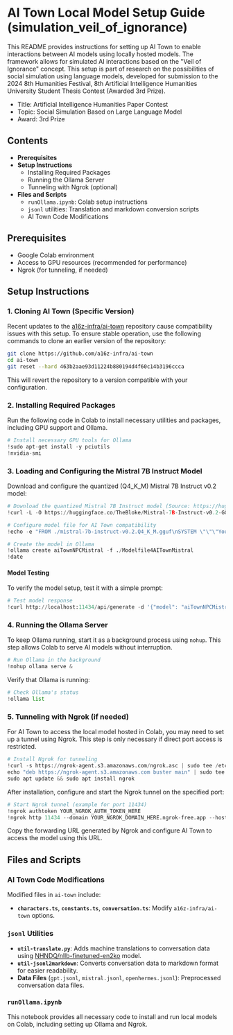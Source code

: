 # AI Town Local Model Setup Guide (simulation_veil_of_ignorance)

This README provides instructions for setting up AI Town to enable interactions between AI models using locally hosted models. The framework allows for simulated AI interactions based on the "Veil of Ignorance" concept. This setup is part of research on the possibilities of social simulation using language models, developed for submission to the 2024 8th Humanities Festival, 8th Artificial Intelligence Humanities University Student Thesis Contest (Awarded 3rd Prize).


- Title: Artificial Intelligence Humanities Paper Contest
- Topic: Social Simulation Based on Large Language Model
- Award: 3rd Prize


## Contents

- **Prerequisites**
- **Setup Instructions**
  - Installing Required Packages
  - Running the Ollama Server
  - Tunneling with Ngrok (optional)
- **Files and Scripts**
  - `runOllama.ipynb`: Colab setup instructions
  - `jsonl` utilities: Translation and markdown conversion scripts
  - AI Town Code Modifications

## Prerequisites

- Google Colab environment
- Access to GPU resources (recommended for performance)
- Ngrok (for tunneling, if needed)

## Setup Instructions

### 1. Cloning AI Town (Specific Version)

Recent updates to the [a16z-infra/ai-town](https://github.com/a16z-infra/ai-town) repository cause compatibility issues with this setup. To ensure stable operation, use the following commands to clone an earlier version of the repository:

```bash
git clone https://github.com/a16z-infra/ai-town
cd ai-town
git reset --hard 463b2aae93d11224b880194d4f60c14b3196ccca
```

This will revert the repository to a version compatible with your configuration.

### 2. Installing Required Packages

Run the following code in Colab to install necessary utilities and packages, including GPU support and Ollama.

```python
# Install necessary GPU tools for Ollama
!sudo apt-get install -y pciutils
!nvidia-smi
```

### 3. Loading and Configuring the Mistral 7B Instruct Model

Download and configure the quantized (Q4_K_M) Mistral 7B Instruct v0.2 model:

```python
# Download the quantized Mistral 7B Instruct model (Source: https://huggingface.co/TheBloke/Mistral-7B-Instruct-v0.2-GGUF)
!curl -L -O https://huggingface.co/TheBloke/Mistral-7B-Instruct-v0.2-GGUF/resolve/main/mistral-7b-instruct-v0.2.Q4_K_M.gguf

# Configure model file for AI Town compatibility
!echo -e "FROM ./mistral-7b-instruct-v0.2.Q4_K_M.gguf\nSYSTEM \"\"\"You must play the role. \nMake sure to use a short sentence within 400 characters.\nAnd make sure to say only one person's line.\"\"\"\nPARAMETER stop \"<s>\"\nPARAMETER stop \"[INST]\"\nPARAMETER stop \"[/INST]\"\nPARAMETER stop \"</s>\"\nTEMPLATE \"\"\"{{ .System }}\n<s>[INST] {{ .Prompt }} [/INST] {{ .Response }} </s>\n\"\"\"" > Modelfile4AITownMistral

# Create the model in Ollama
!ollama create aiTownNPCMistral -f ./Modelfile4AITownMistral
!date
```

#### Model Testing

To verify the model setup, test it with a simple prompt:

```python
# Test model response
!curl http://localhost:11434/api/generate -d '{"model": "aiTownNPCMistral", "prompt": "I use arch btw", "stream": false}'
```

### 4. Running the Ollama Server

To keep Ollama running, start it as a background process using `nohup`. This step allows Colab to serve AI models without interruption.

```python
# Run Ollama in the background
!nohup ollama serve &
```

Verify that Ollama is running:

```python
# Check Ollama's status
!ollama list
```

### 5. Tunneling with Ngrok (if needed)

For AI Town to access the local model hosted in Colab, you may need to set up a tunnel using Ngrok. This step is only necessary if direct port access is restricted.

```python
# Install Ngrok for tunneling
!curl -s https://ngrok-agent.s3.amazonaws.com/ngrok.asc | sudo tee /etc/apt/trusted.gpg.d/ngrok.asc >/dev/null
echo "deb https://ngrok-agent.s3.amazonaws.com buster main" | sudo tee /etc/apt/sources.list.d/ngrok.list
sudo apt update && sudo apt install ngrok
```

After installation, configure and start the Ngrok tunnel on the specified port:

```python
# Start Ngrok tunnel (example for port 11434)
!ngrok authtoken YOUR_NGROK_AUTH_TOKEN_HERE
!ngrok http 11434 --domain YOUR_NGROK_DOMAIN_HERE.ngrok-free.app --host-header="localhost:11434"
```

Copy the forwarding URL generated by Ngrok and configure AI Town to access the model using this URL.

## Files and Scripts

### AI Town Code Modifications

Modified files in `ai-town` include:

- **`characters.ts`**, **`constants.ts`**, **`conversation.ts`**: Modify `a16z-infra/ai-town` options.

### `jsonl` Utilities

- **`util-translate.py`**: Adds machine translations to conversation data using [NHNDQ/nllb-finetuned-en2ko](https://huggingface.co/NHNDQ/nllb-finetuned-en2ko) model.
- **`util-jsonl2markdown`**: Converts conversation data to markdown format for easier readability.
- **Data Files** (`gpt.jsonl`, `mistral.jsonl`, `openhermes.jsonl`): Preprocessed conversation data files.

### `runOllama.ipynb`

This notebook provides all necessary code to install and run local models on Colab, including setting up Ollama and Ngrok.
